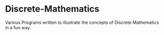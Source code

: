 # Discrete-Mathematics
Various Programs written to illustrate the concepts of Discrete Mathematics in a fun way.
